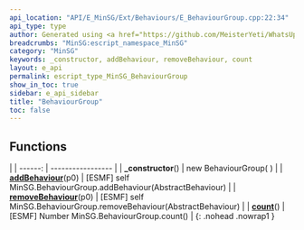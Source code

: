```yaml
---
api_location: "API/E_MinSG/Ext/Behaviours/E_BehaviourGroup.cpp:22:34"
api_type: type
author: Generated using <a href="https://github.com/MeisterYeti/WhatsUpDoc">WhatsUpDoc</a>
breadcrumbs: "MinSG:escript_namespace_MinSG"
category: "MinSG"
keywords: _constructor, addBehaviour, removeBehaviour, count
layout: e_api
permalink: escript_type_MinSG_BehaviourGroup
show_in_toc: true
sidebar: e_api_sidebar
title: "BehaviourGroup"
toc: false
---
```


## Functions

|
| ------: | ----------------- |
| **_constructor**() | new BehaviourGroup( ) |
| **[addBehaviour](classMinSG_1_1BehaviourGroup#classMinSG_1_1BehaviourGroup_1aa66865b19a91c414a5d64880e90a1c4c)**(p0) | [ESMF] self MinSG.BehaviourGroup.addBehaviour(AbstractBehaviour) |
| **[removeBehaviour](classMinSG_1_1BehaviourGroup#classMinSG_1_1BehaviourGroup_1aa6e42b0d01c80b450bb1b4835295003d)**(p0) | [ESMF] self MinSG.BehaviourGroup.removeBehaviour(AbstractBehaviour) |
| **[count](classMinSG_1_1BehaviourGroup#classMinSG_1_1BehaviourGroup_1a3e0fe4bab3f9605c5b7bb2ce78f17c92)**() | [ESMF] Number MinSG.BehaviourGroup.count() |
{: .nohead .nowrap1 }
